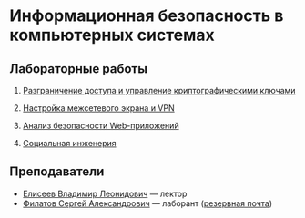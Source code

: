 # Информационная безопасность в компьютерных системах

## Лабораторные работы

1. [Разграничение доступа и управление криптографическими ключами](labs/lab1)

2. [Настройка межсетевого экрана и VPN](labs/lab2)

3. [Анализ безопасности Web-приложений](labs/lab3)

4. [Социальная инженерия](labs/lab4)
<!-- -->

## Преподаватели

* [Елисеев Владимир Леонидович](mailto:YeliseevVL@mpei.ru) — лектор
* [Филатов Сергей Александрович](mailto:FilatovSerA@mpei.ru) — лаборант ([резервная почта](mailto:FilatovSerA@mail.ru))
